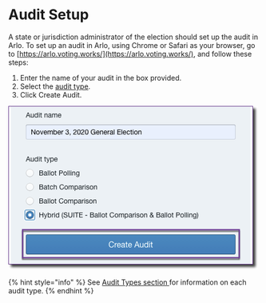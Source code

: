 # Audit Setup

A state or jurisdiction administrator of the election should set up the audit in Arlo.  To set up an audit in Arlo, using Chrome or Safari as your browser, go to [https://arlo.voting.works/](https://arlo.voting.works/), and follow these steps:

1. Enter the name of your audit in the box provided.
2. Select the [audit type](../../audit-types.md).
3. Click Create Audit.

![](<../../.gitbook/assets/image (39).png>)

{% hint style="info" %}
See [Audit Types section ](../../audit-types.md)for information on each audit type.
{% endhint %}
